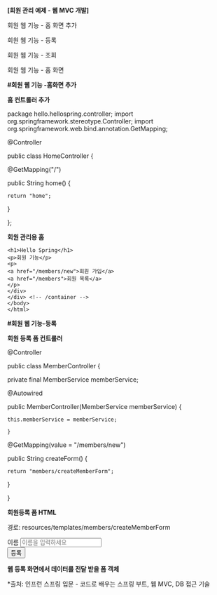 **[회원 관리 예제 - 웹 MVC 개발]**

회원 웹 기능 - 홈 화면 추가

회원 웹 기능 - 등록

회원 웹 기능 - 조회

회원 웹 기능 - 홈 화면

**#회원 웹 기능 -홈화면 추가**


**홈 컨트롤러 추가**

package hello.hellospring.controller;
import org.springframework.stereotype.Controller;
import org.springframework.web.bind.annotation.GetMapping;


@Controller

public class HomeController {

  @GetMapping("/")
  
  public String home() {
  
    return "home";
    
  }
  
};




**회원 관리용 홈**

<!DOCTYPE HTML>

<html xmlns:th="http://www.thymeleaf.org">
  
  
<body>
  <div class="container"><div>
    
    <h1>Hello Spring</h1>
    <p>회원 기능</p>
    <p>
    <a href="/members/new">회원 가입</a>
    <a href="/members">회원 목록</a>
    </p>
    </div>
    </div> <!-- /container -->
    </body>
    </html>



**#회원 웹 기능-등록**


**회원 등록 폼 컨트롤러**

@Controller

public class MemberController {

  private final MemberService memberService;
  
  @Autowired
  
  public MemberController(MemberService memberService) {
  
    this.memberService = memberService;
    
    }

  @GetMapping(value = "/members/new")

  public String createForm() {

    return "members/createMemberForm";

   }

}


**회원등록 폼 HTML**

경로: resources/templates/members/createMemberForm

<!DOCTYPE HTML>


<html xmlns:th="http://www.thymeleaf.org">
  <body>
    <div class="container">
      <form action="/members/new" method="post">
        <div class="form-group">
          <label for="name">이름</label>
          <input type="text" id="name" name="name" placeholder="이름을 입력하세요">
        </div>
        <button type="submit">등록</button>
      </form>
    </div> <!-- /container -->
  </body>
</html>


**웹 등록 화면에서 데이터를 전달 받을 폼 객체**
























*출처: 인프런 스프링 입문 - 코드로 배우는 스프링 부트, 웹 MVC, DB 접근 기술
